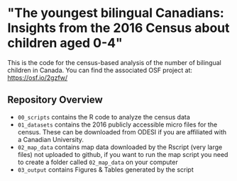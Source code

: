 # "The youngest bilingual Canadians: Insights from the 2016 Census about children aged 0-4"


This is the code for the census-based analysis of the number of bilingual children in Canada. You can find the associated OSF project at: https://osf.io/2gzfw/

## Repository Overview


  - `00_scripts` contains the R code to analyze the census data
  - `01_datasets` contains the 2016 publicly accessible micro files for the census. These can be downloaded from ODESI if you are affiliated with a Canadian University.
  - `02_map_data` contains map data downloaded by the Rscript (very large files) not uploaded to github, if you want to run the map script you need to create a folder called `02_map_data` on your computer
  - `03_output` contains Figures & Tables generated by the script

